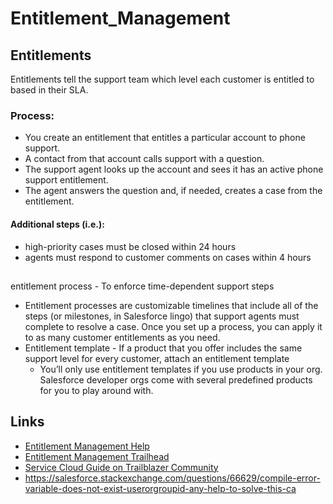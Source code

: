 # Entitlement_Management

## Entitlements
Entitlements tell the support team which level each customer is entitled to based in their SLA.
### Process:
* You create an entitlement that entitles a particular account to phone support.
* A contact from that account calls support with a question.
* The support agent looks up the account and sees it has an active phone support entitlement.
* The agent answers the question and, if needed, creates a case from the entitlement.
#### Additional steps (i.e.):
* high-priority cases must be closed within 24 hours
* agents must respond to customer comments on cases within 4 hours

##
entitlement process -  To enforce time-dependent support steps
* Entitlement processes are customizable timelines that include all of the steps (or milestones, in Salesforce lingo) that support agents must complete to resolve a case. Once you set up a process, you can apply it to as many customer entitlements as you need.
* Entitlement template - If a product that you offer includes the same support level for every customer, attach an entitlement template
    * You’ll only use entitlement templates if you use products in your org. Salesforce developer orgs come with several predefined products for you to play around with.
    
## Links
* [Entitlement Management Help](https://help.salesforce.com/articleView?id=entitlements_help.htm&type=5)
* [Entitlement Management Trailhead](https://trailhead.salesforce.com/content/learn/modules/entitlements/entitlements_steps)
* [Service Cloud Guide on Trailblazer Community](https://help.salesforce.com/articleView?id=entitlements_milestones_parent.htm&type=5)
* https://salesforce.stackexchange.com/questions/66629/compile-error-variable-does-not-exist-userorgroupid-any-help-to-solve-this-ca
